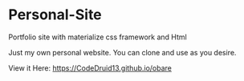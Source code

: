 # Personal-Site

Portfolio site with materialize css framework and Html

Just my own personal website. You can clone and use as you desire.


View it Here:
https://CodeDruid13.github.io/obare
